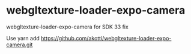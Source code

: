 # webgltexture-loader-expo-camera
webgltexture-loader-expo-camera for SDK 33 fix

Use yarn add https://github.com/akotti/webgltexture-loader-expo-camera.git
